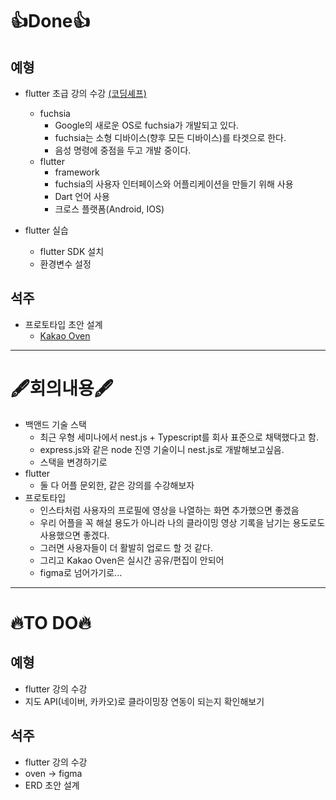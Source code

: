 # 👍Done👍
## 예형
- flutter 초급 강의 수강 [(코딩셰프)](https://www.youtube.com/playlist?list=PLQt_pzi-LLfpcRFhWMywTePfZ2aPapvyl)
  - fuchsia
    - Google의 새로운 OS로 fuchsia가 개발되고 있다.
    - fuchsia는 소형 디바이스(향후 모든 디바이스)를 타겟으로 한다.
    - 음성 명령에 중점을 두고 개발 중이다.
  - flutter
    - framework
    - fuchsia의 사용자 인터페이스와 어플리케이션을 만들기 위해 사용
    - Dart 언어 사용
    - 크로스 플랫폼(Android, IOS)
      
- flutter 실습
  - flutter SDK 설치
  - 환경변수 설정

## 석주
- 프로토타입 초안 설계
  - [Kakao Oven](https://ovenapp.io/project/hVtXvvEocFpHi78P3t16zgRxnOnIifPE#WRHRG)
    
---

# 🖋️회의내용🖋️
- 백앤드 기술 스택
  - 최근 우형 세미나에서 nest.js + Typescript를 회사 표준으로 채택했다고 함.
  - express.js와 같은 node 진영 기술이니 nest.js로 개발해보고싶음.
  - 스택을 변경하기로
- flutter
  - 둘 다 어플 문외한, 같은 강의를 수강해보자
- 프로토타입
  - 인스타처럼 사용자의 프로필에 영상을 나열하는 화면 추가했으면 좋겠음
  - 우리 어플을 꼭 해설 용도가 아니라 나의 클라이밍 영상 기록을 남기는 용도로도 사용했으면 좋겠다.
  - 그러면 사용자들이 더 활발히 업로드 할 것 같다.
  - 그리고 Kakao Oven은 실시간 공유/편집이 안되어
  - figma로 넘어가기로...

---

# 🔥TO DO🔥
## 예형
- flutter 강의 수강
- 지도 API(네이버, 카카오)로 클라이밍장 연동이 되는지 확인해보기

## 석주
- flutter 강의 수강
- oven -> figma
- ERD 초안 설계

